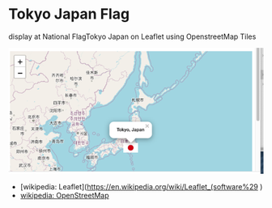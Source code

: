  Tokyo Japan Flag
===============

display  at National FlagTokyo Japan on Leaflet using OpenstreetMap Tiles

![tokyo japan](https://github.com/ohwada/World_Countries/blob/main/leaflet/tokyo_japan_flag/screenshots/tokyo_japan_flag.png)


- [wikipedia: Leaflet](https://en.wikipedia.org/wiki/Leaflet_(software%29 )
- [wikipedia: OpenStreetMap](https://en.wikipedia.org/wiki/OpenStreetMap)

